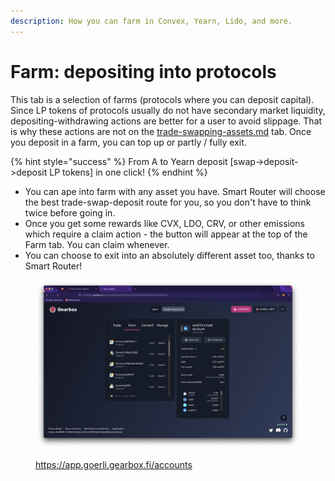 ```yaml
---
description: How you can farm in Convex, Yearn, Lido, and more.
---
```


# Farm: depositing into protocols

This tab is a selection of farms (protocols where you can deposit capital). Since LP tokens of protocols usually do not have secondary market liquidity, depositing-withdrawing actions are better for a user to avoid slippage. That is why these actions are not on the [trade-swapping-assets.md](trade-swapping-assets.md "mention") tab. Once you deposit in a farm, you can top up or partly / fully exit.

{% hint style="success" %}
From A to Yearn deposit \[swap->deposit->deposit LP tokens] in one click!
{% endhint %}

* You can ape into farm with any asset you have. Smart Router will choose the best trade-swap-deposit route for you, so you don't have to think twice before going in.
* Once you get some rewards like CVX, LDO, CRV, or other emissions which require a claim action - the button will appear at the top of the Farm tab. You can claim whenever.
* You can choose to exit into an absolutely different asset too, thanks to Smart Router!

<figure><img src="../../.gitbook/assets/Screenshot 2022-10-27 at 22.21.19.png" alt=""><figcaption><p><a href="https://app.goerli.gearbox.fi/accounts">https://app.goerli.gearbox.fi/accounts</a></p></figcaption></figure>
